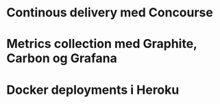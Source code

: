 # Continous delivery med Concourse 

# Metrics collection med Graphite, Carbon og Grafana 

# Docker deployments i Heroku
